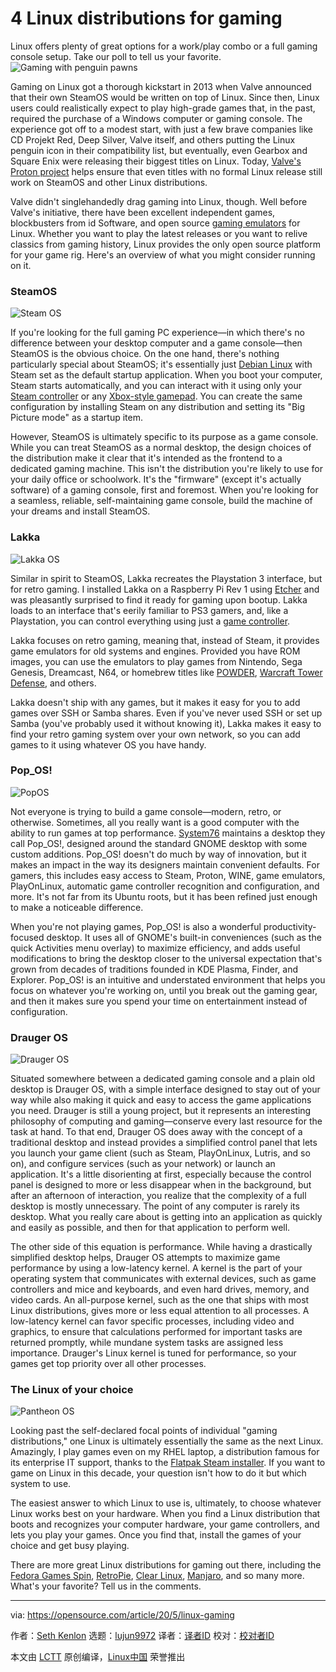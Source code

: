 [#]: collector: (lujun9972)
[#]: translator: (Sky0Master)
[#]: reviewer: ( )
[#]: publisher: ( )
[#]: url: ( )
[#]: subject: (4 Linux distributions for gaming)
[#]: via: (https://opensource.com/article/20/5/linux-gaming)
[#]: author: (Seth Kenlon https://opensource.com/users/seth)

4 Linux distributions for gaming
======
Linux offers plenty of great options for a work/play combo or a full
gaming console setup. Take our poll to tell us your favorite.
![Gaming with penguin pawns][1]

Gaming on Linux got a thorough kickstart in 2013 when Valve announced that their own SteamOS would be written on top of Linux. Since then, Linux users could realistically expect to play high-grade games that, in the past, required the purchase of a Windows computer or gaming console. The experience got off to a modest start, with just a few brave companies like CD Projekt Red, Deep Silver, Valve itself, and others putting the Linux penguin icon in their compatibility list, but eventually, even Gearbox and Square Enix were releasing their biggest titles on Linux. Today, [Valve's Proton project][2] helps ensure that even titles with no formal Linux release still work on SteamOS and other Linux distributions.

Valve didn't singlehandedly drag gaming into Linux, though. Well before Valve's initiative, there have been excellent independent games, blockbusters from id Software, and open source [gaming emulators][3] for Linux. Whether you want to play the latest releases or you want to relive classics from gaming history, Linux provides the only open source platform for your game rig. Here's an overview of what you might consider running on it.

### SteamOS

![Steam OS][4]

If you're looking for the full gaming PC experience—in which there's no difference between your desktop computer and a game console—then SteamOS is the obvious choice. On the one hand, there's nothing particularly special about SteamOS; it's essentially just [Debian Linux][5] with Steam set as the default startup application. When you boot your computer, Steam starts automatically, and you can interact with it using only your [Steam controller][6] or any [Xbox-style gamepad][7]. You can create the same configuration by installing Steam on any distribution and setting its "Big Picture mode" as a startup item.

However, SteamOS is ultimately specific to its purpose as a game console. While you can treat SteamOS as a normal desktop, the design choices of the distribution make it clear that it's intended as the frontend to a dedicated gaming machine. This isn't the distribution you're likely to use for your daily office or schoolwork. It's the "firmware" (except it's actually software) of a gaming console, first and foremost. When you're looking for a seamless, reliable, self-maintaining game console, build the machine of your dreams and install SteamOS.

### Lakka

![Lakka OS][8]

Similar in spirit to SteamOS, Lakka recreates the Playstation 3 interface, but for retro gaming. I installed Lakka on a Raspberry Pi Rev 1 using [Etcher][9] and was pleasantly surprised to find it ready for gaming upon bootup. Lakka loads to an interface that's eerily familiar to PS3 gamers, and, like a Playstation, you can control everything using just a [game controller][10].

Lakka focuses on retro gaming, meaning that, instead of Steam, it provides game emulators for old systems and engines. Provided you have ROM images, you can use the emulators to play games from Nintendo, Sega Genesis, Dreamcast, N64, or homebrew titles like [POWDER][11], [Warcraft Tower Defense][12], and others.

Lakka doesn't ship with any games, but it makes it easy for you to add games over SSH or Samba shares. Even if you've never used SSH or set up Samba (you've probably used it without knowing it), Lakka makes it easy to find your retro gaming system over your own network, so you can add games to it using whatever OS you have handy.

### Pop_OS!

![PopOS][13]

Not everyone is trying to build a game console—modern, retro, or otherwise. Sometimes, all you really want is a good computer with the ability to run games at top performance. [System76][14] maintains a desktop they call Pop_OS!, designed around the standard GNOME desktop with some custom additions. Pop_OS! doesn't do much by way of innovation, but it makes an impact in the way its designers maintain convenient defaults. For gamers, this includes easy access to Steam, Proton, WINE, game emulators, PlayOnLinux, automatic game controller recognition and configuration, and more. It's not far from its Ubuntu roots, but it has been refined just enough to make a noticeable difference.

When you're not playing games, Pop_OS! is also a wonderful productivity-focused desktop. It uses all of GNOME's built-in conveniences (such as the quick Activities menu overlay) to maximize efficiency, and adds useful modifications to bring the desktop closer to the universal expectation that's grown from decades of traditions founded in KDE Plasma, Finder, and Explorer. Pop_OS! is an intuitive and understated environment that helps you focus on whatever you're working on, until you break out the gaming gear, and then it makes sure you spend your time on entertainment instead of configuration.

### Drauger OS

![Drauger OS][15]

Situated somewhere between a dedicated gaming console and a plain old desktop is Drauger OS, with a simple interface designed to stay out of your way while also making it quick and easy to access the game applications you need. Drauger is still a young project, but it represents an interesting philosophy of computing and gaming—conserve every last resource for the task at hand. To that end, Drauger OS does away with the concept of a traditional desktop and instead provides a simplified control panel that lets you launch your game client (such as Steam, PlayOnLinux, Lutris, and so on), and configure services (such as your network) or launch an application. It's a little disorienting at first, especially because the control panel is designed to more or less disappear when in the background, but after an afternoon of interaction, you realize that the complexity of a full desktop is mostly unnecessary. The point of any computer is rarely its desktop. What you really care about is getting into an application as quickly and easily as possible, and then for that application to perform well.

The other side of this equation is performance. While having a drastically simplified desktop helps, Drauger OS attempts to maximize game performance by using a low-latency kernel. A kernel is the part of your operating system that communicates with external devices, such as game controllers and mice and keyboards, and even hard drives, memory, and video cards. An all-purpose kernel, such as the one that ships with most Linux distributions, gives more or less equal attention to all processes. A low-latency kernel can favor specific processes, including video and graphics, to ensure that calculations performed for important tasks are returned promptly, while mundane system tasks are assigned less importance. Drauger's Linux kernel is tuned for performance, so your games get top priority over all other processes.

### The Linux of your choice

![Pantheon OS][16]

Looking past the self-declared focal points of individual "gaming distributions," one Linux is ultimately essentially the same as the next Linux. Amazingly, I play games even on my RHEL laptop, a distribution famous for its enterprise IT support, thanks to the [Flatpak Steam installer][17]. If you want to game on Linux in this decade, your question isn't how to do it but which system to use.

The easiest answer to which Linux to use is, ultimately, to choose whatever Linux works best on your hardware. When you find a Linux distribution that boots and recognizes your computer hardware, your game controllers, and lets you play your games. Once you find that, install the games of your choice and get busy playing.

There are more great Linux distributions for gaming out there, including the [Fedora Games Spin][18], [RetroPie][19], [Clear Linux][20], [Manjaro][21], and so many more. What's your favorite? Tell us in the comments.

--------------------------------------------------------------------------------

via: https://opensource.com/article/20/5/linux-gaming

作者：[Seth Kenlon][a]
选题：[lujun9972][b]
译者：[译者ID](https://github.com/译者ID)
校对：[校对者ID](https://github.com/校对者ID)

本文由 [LCTT](https://github.com/LCTT/TranslateProject) 原创编译，[Linux中国](https://linux.cn/) 荣誉推出

[a]: https://opensource.com/users/seth
[b]: https://github.com/lujun9972
[1]: https://opensource.com/sites/default/files/styles/image-full-size/public/lead-images/gaming_grid_penguin.png?itok=7Fv83mHR (Gaming with penguin pawns)
[2]: https://github.com/ValveSoftware/Proton
[3]: https://opensource.com/article/18/10/lutris-open-gaming-platform
[4]: https://opensource.com/sites/default/files/uploads/screenshot_from_2020-05-15_15-53-15_0.png (Steam OS)
[5]: http://debian.org
[6]: https://store.steampowered.com/app/353370/Steam_Controller/
[7]: https://www.logitechg.com/en-nz/products/gamepads/f710-wireless-gamepad.940-000119.html
[8]: https://opensource.com/sites/default/files/uploads/os-lakka_0.png (Lakka OS)
[9]: https://www.balena.io/etcher/
[10]: https://www.logitechg.com/en-nz/products/gamepads/f310-gamepad.940-000112.html
[11]: http://www.zincland.com/powder/index.php?pagename=about
[12]: https://ndswtd.wordpress.com/
[13]: https://opensource.com/sites/default/files/uploads/os-pop_os_0.jpg (PopOS)
[14]: https://system76.com/
[15]: https://opensource.com/sites/default/files/uploads/os-drauger_0.jpg (Drauger OS)
[16]: https://opensource.com/sites/default/files/uploads/os-pantheon_0.jpg (Pantheon OS)
[17]: https://flathub.org/apps/details/com.valvesoftware.Steam
[18]: https://labs.fedoraproject.org/en/games/
[19]: https://retropie.org.uk/
[20]: https://clearlinux.org/software/bundle/games
[21]: http://manjaro.org
